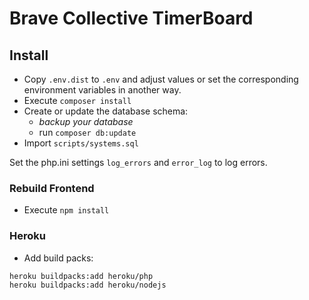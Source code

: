 # Brave Collective TimerBoard

## Install

* Copy `.env.dist` to `.env` and adjust values or set the corresponding environment variables in another way.
* Execute `composer install`
* Create or update the database schema:
  - *backup your database*
  - run `composer db:update`
* Import `scripts/systems.sql`

Set the php.ini settings `log_errors` and `error_log` to log errors. 

### Rebuild Frontend

* Execute `npm install`

### Heroku

* Add build packs:
```
heroku buildpacks:add heroku/php
heroku buildpacks:add heroku/nodejs
```

